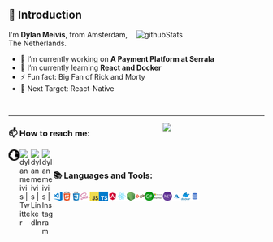 ## 👋 Introduction

<img align="right" alt="githubStats" width="50%" src="https://github-readme-stats.vercel.app/api?username=dylanmeivis&show_icons=true&hide=stars&count_private=true&theme=prussian">

I'm **Dylan Meivis**, from Amsterdam, The Netherlands.

-   🔭 I’m currently working on **A Payment Platform at Serrala**
-   🌱 I’m currently learning **React and Docker**
-   ⚡ Fun fact: Big Fan of Rick and Morty
-   🎯 Next Target: React-Native

<br />

---

<img align='right' src='https://octodex.github.com/images/daftpunktocat-thomas.gif' width='200"'>

### 📫 How to reach me:
[<img align="left" alt="dylanmeivis.com" width="22px" src="https://raw.githubusercontent.com/iconic/open-iconic/master/svg/globe.svg" />][website]
[<img align="left" alt="dylanmeivis | Twitter" width="22px" src="https://cdn.jsdelivr.net/npm/simple-icons@v3/icons/twitter.svg" />][twitter]
[<img align="left" alt="dylanmeivis | LinkedIn" width="22px" src="https://cdn.jsdelivr.net/npm/simple-icons@v3/icons/linkedin.svg" />][linkedin]
[<img align="left" alt="dylanmeivis | Instagram" width="22px" src="https://cdn.jsdelivr.net/npm/simple-icons@v3/icons/instagram.svg" />][instagram]

<br />

### 📚 Languages and Tools:

<img align="left" alt="Visual Studio Code" width="18px" src="https://raw.githubusercontent.com/github/explore/80688e429a7d4ef2fca1e82350fe8e3517d3494d/topics/visual-studio-code/visual-studio-code.png" />
<img align="left" alt="HTML5" width="18px" src="https://raw.githubusercontent.com/github/explore/80688e429a7d4ef2fca1e82350fe8e3517d3494d/topics/html/html.png" />
<img align="left" alt="CSS3" width="18px" src="https://raw.githubusercontent.com/github/explore/80688e429a7d4ef2fca1e82350fe8e3517d3494d/topics/css/css.png" />
<img align="left" alt="Sass" width="18px" src="https://raw.githubusercontent.com/github/explore/80688e429a7d4ef2fca1e82350fe8e3517d3494d/topics/sass/sass.png" />
<img align="left" alt="JavaScript" width="18px" src="https://raw.githubusercontent.com/github/explore/80688e429a7d4ef2fca1e82350fe8e3517d3494d/topics/javascript/javascript.png" />
<img align="left" alt="Typescript" width="18px" src="https://raw.githubusercontent.com/github/explore/80688e429a7d4ef2fca1e82350fe8e3517d3494d/topics/typescript/typescript.png" />
<img align="left" alt="Angular" width="18px" src="https://raw.githubusercontent.com/github/explore/80688e429a7d4ef2fca1e82350fe8e3517d3494d/topics/angular/angular.png" />
<img align="left" alt="React" width="18px" src="https://raw.githubusercontent.com/github/explore/80688e429a7d4ef2fca1e82350fe8e3517d3494d/topics/react/react.png" />
<img align="left" alt="Node.js" width="18px" src="https://raw.githubusercontent.com/github/explore/80688e429a7d4ef2fca1e82350fe8e3517d3494d/topics/nodejs/nodejs.png" />
<img align="left" alt="Git" width="18px" src="https://raw.githubusercontent.com/github/explore/80688e429a7d4ef2fca1e82350fe8e3517d3494d/topics/git/git.png" />
<img align="left" alt="Csharp" width="18px" src="https://raw.githubusercontent.com/github/explore/80688e429a7d4ef2fca1e82350fe8e3517d3494d/topics/csharp/csharp.png" />
<img align="left" alt="aspnet" width="18px" src="https://raw.githubusercontent.com/github/explore/80688e429a7d4ef2fca1e82350fe8e3517d3494d/topics/aspnet/aspnet.png" />
<img align="left" alt="dotnet" width="18px" src="https://raw.githubusercontent.com/github/explore/80688e429a7d4ef2fca1e82350fe8e3517d3494d/topics/dotnet/dotnet.png" />
<img align="left" alt="azure" width="18px" src="https://raw.githubusercontent.com/github/explore/80688e429a7d4ef2fca1e82350fe8e3517d3494d/topics/azure/azure.png" />
<img align="left" alt="docker" width="18px" src="https://raw.githubusercontent.com/github/explore/80688e429a7d4ef2fca1e82350fe8e3517d3494d/topics/docker/docker.png" />
<img align="left" alt="SQL" width="18px" src="https://raw.githubusercontent.com/github/explore/80688e429a7d4ef2fca1e82350fe8e3517d3494d/topics/sql/sql.png" />



[website]: https://dylanmeivis.com
[twitter]: https://twitter.com/dylanmeivis
[instagram]: https://instagram.com/dylanmeivis
[linkedin]: https://www.linkedin.com/in/dylan-meivis

